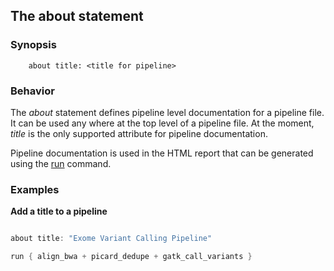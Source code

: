 ## The about statement

### Synopsis
    
        about title: <title for pipeline>

### Behavior

The *about* statement defines pipeline level documentation for a pipeline file.  It can be used any where at the top level of a pipeline file.  At the moment, *title* is the only supported attribute for pipeline documentation.

Pipeline documentation is used in the HTML report that can be generated using the [run](/Commands/run) command.

### Examples

**Add a title to a pipeline**
```groovy 

about title: "Exome Variant Calling Pipeline"

run { align_bwa + picard_dedupe + gatk_call_variants }
```
